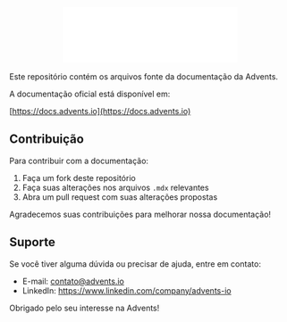 <p align="center">
  <a href="https://advents.io" target="_blank">
    <picture>
      <source media="(prefers-color-scheme: dark)" srcset="logo/dark.svg" />
      <source media="(prefers-color-scheme: light)" srcset="logo/light.svg" />
      <img src="logo/dark.svg" alt="Advents logo" width="312px" />
    </picture>
  </a>
</p>

Este repositório contém os arquivos fonte da documentação da Advents.

A documentação oficial está disponível em:

[https://docs.advents.io](https://docs.advents.io)

## Contribuição

Para contribuir com a documentação:

1. Faça um fork deste repositório
2. Faça suas alterações nos arquivos `.mdx` relevantes
3. Abra um pull request com suas alterações propostas

Agradecemos suas contribuições para melhorar nossa documentação!

## Suporte

Se você tiver alguma dúvida ou precisar de ajuda, entre em contato:

- E-mail: contato@advents.io
- LinkedIn: https://www.linkedin.com/company/advents-io

Obrigado pelo seu interesse na Advents!
